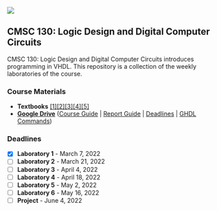 ![](https://i.redd.it/snlk9erc1io41.jpg)

## CMSC 130: Logic Design and Digital Computer Circuits
CMSC 130: Logic Design and Digital Computer Circuits introduces programming in VHDL. This repository is a collection of the weekly laboratories of the course.

### Course Materials

- **Textbooks** [[1]](https://link.springer.com/book/10.1007/978-3-030-04516-6)[[2]](https://www.montana.edu/blameres/book_content_vhdl.html)[[3]](https://link.springer.com/book/10.1007/978-3-030-12489-2)[[4]](https://www.amazon.com/Programming-Arduino-Getting-Started-Sketches-ebook-dp-B01FJ24SZG/dp/B01FJ24SZG?tag=hackr-20&geniuslink=true)[[5]](https://www.amazon.com/Arduino-Workshop-Hands-Introduction-Projects/dp/1593274483?tag=hackr-20&geniuslink=true)
- [**Google Drive**](https://drive.google.com/drive/u/1/folders/0APPTtilE1Rq_Uk9PVA) ([Course Guide](https://docs.google.com/document/d/1GhZ8FZtLjUbH3eJFevVyCSRW1GBbTToG/edit) | [Report Guide](https://docs.google.com/document/d/1Y5S3Tmtq8r9-jZN49kVn5MNImX4TA08l/edit) | [Deadlines](https://docs.google.com/document/d/1_FhQSNS0w5WYrxxL4PQVo6a37qWEjj1U/edit) | [GHDL Commands](https://drive.google.com/drive/u/1/folders/0APPTtilE1Rq_Uk9PVA))

### Deadlines

- [x] **Laboratory 1** - March 7, 2022
- [ ] **Laboratory 2** - March 21, 2022
- [ ] **Laboratory 3** - April 4, 2022
- [ ] **Laboratory 4** - April 18, 2022
- [ ] **Laboratory 5** - May 2, 2022
- [ ] **Laboratory 6** - May 16, 2022
- [ ] **Project** - June 4, 2022
